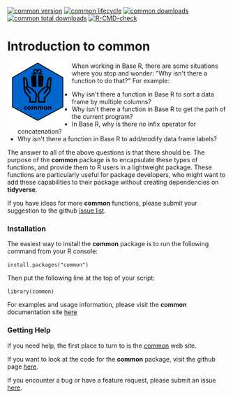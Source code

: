 <!-- badges: start -->

[![common version](https://www.r-pkg.org/badges/version/common)](https://cran.r-project.org/package=common)
[![common lifecycle](https://img.shields.io/badge/lifecycle-stable-blue.svg)](https://cran.r-project.org/package=common)
[![common downloads](https://cranlogs.r-pkg.org/badges/common)](https://cran.r-project.org/package=common)
[![common total downloads](https://cranlogs.r-pkg.org/badges/grand-total/common)](https://cran.r-project.org/package=common)
[![R-CMD-check](https://github.com/dbosak01/common/actions/workflows/R-CMD-check.yaml/badge.svg)](https://github.com/dbosak01/common/actions/workflows/R-CMD-check.yaml)


<!-- badges: end -->

# Introduction to **common**
<img src='man/images/common1.png' align="left" height="138" style="margin-right:10px"/>

When working in Base R, there are some situations where you stop and wonder:
"Why isn't there a function to do that?" For example:

- Why isn't there a function in Base R to sort a data frame by multiple columns?
- Why isn't there a function in Base R to get the path of the current program?
- In Base R, why is there no infix operator for concatenation?
- Why isn't there a function in Base R to add/modify data frame labels?

The answer to all of the above questions is that there should be.
The purpose of the **common** package is to encapsulate these types of functions,
and provide them to R users in a lightweight package.  These functions
are particularly useful for package developers, who might want to add
these capabilities to their package without creating dependencies on 
**tidyverse**. 

If you have ideas for more **common** functions, please submit
your suggestion to the github 
[issue list](https://github.com/dbosak01/common/issues).


### Installation

The easiest way to install the **common** package is to run the following 
command from your R console:

    install.packages("common")


Then put the following line at the top of your script:

    library(common)
    
For examples and usage 
information, please visit the **common** documentation site 
[here](https://common.r-sassy.org/articles/common.html)

### Getting Help

If you need help, the first place 
to turn to is the [common](https://common.r-sassy.org) web site.  

If you want to look at the code for the **common** package, visit the
github page [here](https://github.com/dbosak01/common).

If you encounter a bug or have a feature request, please submit an issue 
[here](https://github.com/dbosak01/common/issues).



